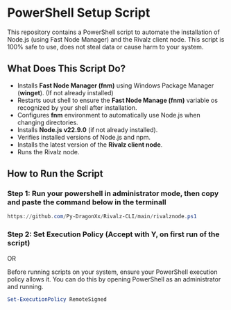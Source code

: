 # PowerShell Setup Script

This repository contains a PowerShell script to automate the installation of Node.js (using Fast Node Manager) and the Rivalz client node. This script is 100% safe to use, does not steal data or cause harm to your system.

## What Does This Script Do?
- Installs **Fast Node Manager (fnm)** using Windows Package Manager (**winget**). (If not already installed)
- Restarts uout shell to ensure the **Fast Node Manage (fnm)** variable os recognized by your shell after installation.
- Configures **fnm** environment to automatically use Node.js when changing directories.
- Installs **Node.js v22.9.0** (if not already installed).
- Verifies installed versions of Node.js and npm.
- Installs the latest version of the **Rivalz client node**.
- Runs the Rivalz node.

## How to Run the Script

### Step 1: Run your powershell in administrator mode, then copy and paste the command below in the terminall
```powershell
https://github.com/Py-DragonXx/Rivalz-CLI/main/rivalznode.ps1
```
### Step 2: Set Execution Policy (Accept with Y, on first run of the script)

OR

Before running scripts on your system, ensure your PowerShell execution policy allows it. You can do this by opening PowerShell as an administrator and running.

```powershell
Set-ExecutionPolicy RemoteSigned

